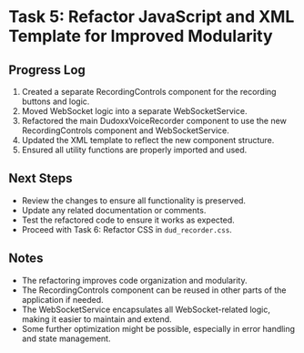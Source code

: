 # Task 5: Refactor JavaScript and XML Template for Improved Modularity

## Progress Log

1. Created a separate RecordingControls component for the recording buttons and logic.
2. Moved WebSocket logic into a separate WebSocketService.
3. Refactored the main DudoxxVoiceRecorder component to use the new RecordingControls component and WebSocketService.
4. Updated the XML template to reflect the new component structure.
5. Ensured all utility functions are properly imported and used.

## Next Steps

- Review the changes to ensure all functionality is preserved.
- Update any related documentation or comments.
- Test the refactored code to ensure it works as expected.
- Proceed with Task 6: Refactor CSS in `dud_recorder.css`.

## Notes

- The refactoring improves code organization and modularity.
- The RecordingControls component can be reused in other parts of the application if needed.
- The WebSocketService encapsulates all WebSocket-related logic, making it easier to maintain and extend.
- Some further optimization might be possible, especially in error handling and state management.